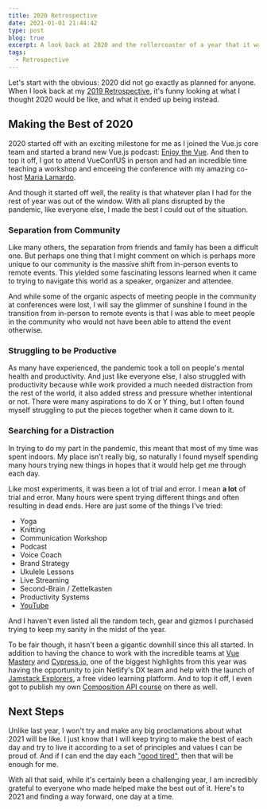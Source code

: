 ```yaml
---
title: 2020 Retrospective
date: 2021-01-01 21:44:42
type: post
blog: true
excerpt: A look back at 2020 and the rollercoaster of a year that it was.
tags:
  - Retrospective
---
```


Let's start with the obvious: 2020 did not go exactly as planned for anyone. When I look back at my [2019 Retrospective](https://www.bencodezen.io/blog/2019-retrospective), it's funny looking at what I thought 2020 would be like, and what it ended up being instead.

## Making the Best of 2020

2020 started off with an exciting milestone for me as I joined the Vue.js core team and started a brand new Vue.js podcast: [Enjoy the Vue](https://www.enjoythevue.io). And then to top it off, I got to attend VueConfUS in person and had an incredible time teaching a workshop and emceeing the conference with my amazing co-host [Maria Lamardo](https://twitter.com/MariaLamardo).

<nuxt-img src="/images/2020/vueconfus-2020-dino.jpeg" alt="Maria and I in our dino costumes for VueConfUS 2020" sizes="lg:100vw md:100vw sm:100vw"></nuxt-img>

And though it started off well, the reality is that whatever plan I had for the rest of year was out of the window. With all plans disrupted by the pandemic, like everyone else, I made the best I could out of the situation.

### Separation from Community

Like many others, the separation from friends and family has been a difficult one. But perhaps one thing that I might comment on which is perhaps more unique to our community is the massive shift from in-person events to remote events. This yielded some fascinating lessons learned when it came to trying to navigate this world as a speaker, organizer and attendee.

And while some of the organic aspects of meeting people in the community at conferences were lost, I will say the glimmer of sunshine I found in the transition from in-person to remote events is that I was able to meet people in the community who would not have been able to attend the event otherwise.

### Struggling to be Productive

As many have experienced, the pandemic took a toll on people's mental health and productivity. And just like everyone else, I also struggled with productivity because while work provided a much needed distraction from the rest of the world, it also added stress and pressure whether intentional or not. There were many aspirations to do X or Y thing, but I often found myself struggling to put the pieces together when it came down to it.

### Searching for a Distraction

In trying to do my part in the pandemic, this meant that most of my time was spent indoors. My place isn't really big, so naturally I found myself spending many hours trying new things in hopes that it would help get me through each day.

Like most experiments, it was been a lot of trial and error. I mean **a lot** of trial and error. Many hours were spent trying different things and often resulting in dead ends. Here are just some of the things I've tried:

- Yoga
- Knitting
- Communication Workshop
- Podcast
- Voice Coach
- Brand Strategy
- Ukulele Lessons
- Live Streaming
- Second-Brain / Zettelkasten
- Productivity Systems
- [YouTube](https://www.youtube.com/bencodezen)

And I haven't even listed all the random tech, gear and gizmos I purchased trying to keep my sanity in the midst of the year.

To be fair though, it hasn't been a gigantic downhill since this all started. In addition to having the chance to work with the incredible teams at [Vue Mastery](https://www.vuemastery.com/) and [Cypress.io](https://www.cypress.io/), one of the biggest highlights from this year was having the opportunity to join Netlify's DX team and help with the launch of [Jamstack Explorers](https://explorers.netlify.com/?utm_source=blog&utm_medium=explorers-bh&utm_campaign=devex), a free video learning platform. And to top it off, I even got to publish my own [Composition API course](https://explorers.netlify.com/learn/launching-with-composition-api?utm_source=twitter&utm_medium=mission-lca-bh&utm_campaign=devex) on there as well.

## Next Steps

Unlike last year, I won't try and make any big proclamations about what 2021 will be like. I just know that I will keep trying to make the best of each day and try to live it according to a set of principles and values I can be proud of. And if I can end the day each ["good tired"](https://www.youtube.com/watch?v=zbpoUWO3kA8), then that will be enough for me.

With all that said, while it's certainly been a challenging year, I am incredibly grateful to everyone who made helped make the best out of it. Here's to 2021 and finding a way forward, one day at a time.
